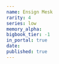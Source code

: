 ```yaml
---
name: Ensign Mesk
rarity: 4
series: low
memory_alpha:
bigbook_tier: -1
in_portal: true
date:
published: true
---
```



